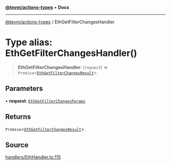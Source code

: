 [**@tevm/actions-types**](../README.md) • **Docs**

***

[@tevm/actions-types](../globals.md) / EthGetFilterChangesHandler

# Type alias: EthGetFilterChangesHandler()

> **EthGetFilterChangesHandler**: (`request`) => `Promise`\<[`EthGetFilterChangesResult`](EthGetFilterChangesResult.md)\>

## Parameters

• **request**: [`EthGetFilterChangesParams`](EthGetFilterChangesParams.md)

## Returns

`Promise`\<[`EthGetFilterChangesResult`](EthGetFilterChangesResult.md)\>

## Source

[handlers/EthHandler.ts:115](https://github.com/evmts/tevm-monorepo/blob/main/packages/actions-types/src/handlers/EthHandler.ts#L115)
